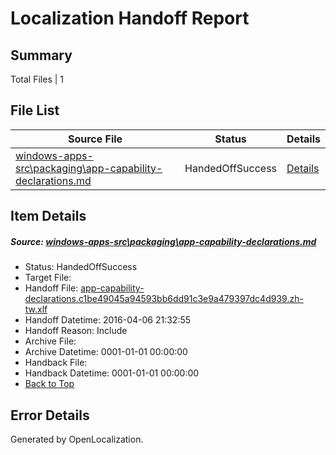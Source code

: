 # <a name='report-top'></a> Localization Handoff Report

## Summary
 Total Files | 1

## File List
 Source File | Status | Details 
 ----------- | ------ | ------- 
 [windows-apps-src\packaging\app-capability-declarations.md](https://github.com/Microsoft/windows-apps/blob/cf423961378c635ced07faed6494c21b79301a13/windows-apps-src/packaging/app-capability-declarations.md) | HandedOffSuccess | [Details](#a5e5ea1140b58d83ae1e80742293cb5de8fd83b23259)

## Item Details
##### <a name='a5e5ea1140b58d83ae1e80742293cb5de8fd83b23259'></a> Source: [windows-apps-src\packaging\app-capability-declarations.md](https://github.com/Microsoft/windows-apps/blob/cf423961378c635ced07faed6494c21b79301a13/windows-apps-src/packaging/app-capability-declarations.md)
* Status: HandedOffSuccess
* Target File: 
* Handoff File: [app-capability-declarations.c1be49045a94593bb6dd91c3e9a479397dc4d939.zh-tw.xlf](https://github.com/Microsoft/WDG.handoff/blob/b627131decc249ea4e56c3700a7713804738863a/ol-handoff/Microsoft/windows-apps.zh-tw/master/app-capability-declarations.c1be49045a94593bb6dd91c3e9a479397dc4d939.zh-tw.xlf)
* Handoff Datetime: 2016-04-06 21:32:55
* Handoff Reason: Include
* Archive File: 
* Archive Datetime: 0001-01-01 00:00:00
* Handback File: 
* Handback Datetime: 0001-01-01 00:00:00
* [Back to Top](#report-top)


## Error Details

Generated by OpenLocalization.

